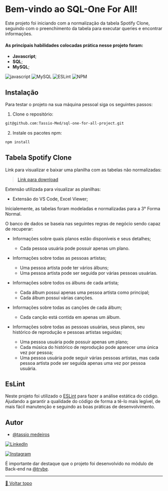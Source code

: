 # Bem-vindo ao SQL-One For All!

Este projeto foi iniciando com a normalização da tabela Spotify Clone, seguindo com o preenchimento da tabela para executar queries e encontrar informações.


#### As principais habilidades colocadas prática nesse projeto foram:

* **Javascript**;
* **SQL**;
* **MySQL**;

![javascript](https://img.shields.io/badge/javascript-yellow.svg?style=for-the-badge&logo=javascript&logoColor=white) ![MySQL](https://img.shields.io/badge/mysql-%2300f.svg?style=for-the-badge&logo=mysql&logoColor=white)  ![ESLint](https://img.shields.io/badge/ESLint-4B3263?style=for-the-badge&logo=eslint&logoColor=white)  ![NPM](https://img.shields.io/badge/NPM-%23000000.svg?style=for-the-badge&logo=npm&logoColor=) 



## Instalação

Para testar o projeto na sua máquina pessoal siga os seguintes passos:

1. Clone o repositório:

```sh
git@github.com:Tassio-Med/sql-one-for-all-project.git
```

2. Instale os pacotes npm:

```sh
npm install
```


## Tabela Spotify Clone

Link para visualizar e baixar uma planilha com as tabelas não normalizadas:

>[Link para download](./SpotifyClone-Non-NormalizedTable.xlsx)

Extensão utilizada para visualizar as planilhas:
-  Extensão do VS Code, Excel Viewer;

Inicialemente, as tabelas foram modeladas e normalizadas para a 3° Forma Normal.

O banco de dados se baseia nas seguintes regras de negócio sendo capaz de recuperar:

* Informações sobre quais planos estão disponíveis e seus detalhes;
  * Cada pessoa usuária pode possuir apenas um plano.

* Informações sobre todas as pessoas artistas;
  * Uma pessoa artista pode ter vários álbuns;
  * Uma pessoa artista pode ser seguida por várias pessoas usuárias.

* Informações sobre todos os álbuns de cada artista;
  * Cada álbum possui apenas uma pessoa artista como principal;
  * Cada álbum possui várias canções.

* Informações sobre todas as canções de cada álbum;
  * Cada canção está contida em apenas um álbum.

* Informações sobre todas as pessoas usuárias, seus planos, seu histórico de reprodução e pessoas artistas seguidas;
  * Uma pessoa usuária pode possuir apenas um plano;
  * Cada música do histórico de reprodução pode aparecer uma única vez por pessoa;
  * Uma pessoa usuária pode seguir várias pessoas artistas, mas cada pessoa artista pode ser seguida apenas uma vez por pessoa usuária.

## EsLint

Neste projeto foi utilizado o [ESLint](https://eslint.org/) para fazer a análise estática do código. Ajudando a garantir a qualidade do código de forma a tê-lo mais legível, de mais fácil manutenção e seguindo as boas práticas de desenvolvimento.
## Autor

- [@tassio medeiros](https://github.com/Tassio-Med)

[![LinkedIn](https://img.shields.io/badge/LinkedIn-0077B5?style=for-the-badge&logo=linkedin&logoColor=white)](https://linkedin.com/in/tassiomed98) 

[![Instagram](https://img.shields.io/badge/Instagram-E4405F?style=for-the-badge&logo=instagram&logoColor=white)](https://instagram.com/tassio.med?igshid=ZDdkNTZiNTM=) 





É importante dar destaque que o projeto foi desenvolvido no  módulo de Back-end na [@trybe](https://github.com/betrybe).
<br><hr>
[🔼 Voltar topo](#bem-vindo-ao-sql-one-for-all)
